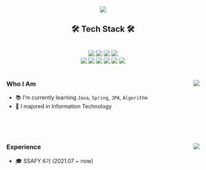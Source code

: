 
<div align="center">
  
<img src="https://capsule-render.vercel.app/api?type=waving&color=auto&height=300&section=header&text=SeoBeen's%20Git%20Hub!!&fontSize=90" />

<h2 align="center"> 🛠️ Tech Stack 🛠️</h2>
  <br/>
  <div align="center">
    <img src="https://img.shields.io/badge/JAVA-007396?style=for-the-badge&logo=java&logoColor=white"> 
    <img src="https://img.shields.io/badge/Spring-6DB33F?style=for-the-badge&logo=Spring&logoColor=white"> 
    <img src="https://img.shields.io/badge/SpringBoot-6DB33F?style=for-the-badge&logo=SpringBoot&logoColor=white">
    <img src="https://img.shields.io/badge/mysql-4479A1?style=for-the-badge&logo=mysql&logoColor=white"> 
    <br/>
    <img src="https://img.shields.io/badge/javascript-F7DF1E?style=for-the-badge&logo=javascript&logoColor=black"> 
    <img src="https://img.shields.io/badge/vue.js-4FC08D?style=for-the-badge&logo=vue.js&logoColor=white">     
    <img src="https://img.shields.io/badge/html-E34F26?style=for-the-badge&logo=html5&logoColor=white"> 
    <img src="https://img.shields.io/badge/css-1572B6?style=for-the-badge&logo=css3&logoColor=white"> 
    <img src="https://img.shields.io/badge/bootstrap-7952B3?style=for-the-badge&logo=bootstrap&logoColor=white"> 
    <img src="https://img.shields.io/badge/github-181717?style=for-the-badge&logo=github&logoColor=white"> 
  </div>
</div>

<br/>

<div>
  <img align='right' src="http://mazassumnida.wtf/api/v2/generate_badge?boj=jya3385">
  
  ### Who I Am

  - 📚 I’m currently learning `Java`, `Spring`, `JPA`, `Algorithm` 
  - 🏫 I majored in Information Technology
   
</div>

<br/>
<br/>
<br/>

<div>  
  <img align='right' src="https://github-readme-stats.vercel.app/api?username=SeoBeen&show_icons=true&theme=vision-friendly-dark">
    
  ### Experience
  - 🎓 SSAFY 6기 (2021.07 ~ now)
  
 </div>
  


<!--
## What I Used Languages
[![Top Langs](https://github-readme-stats.vercel.app/api/top-langs/?username=SeoBeen)](https://github.com/SeoBeen/github-readme-stats)
-->



<!--
**SeoBeen/SeoBeen** is a ✨ _special_ ✨ repository because its `README.md` (this file) appears on your GitHub profile.

Here are some ideas to get you started:

- 🔭 I’m currently working on ...
- 🌱 I’m currently learning ...
- 👯 I’m looking to collaborate on ...
- 🤔 I’m looking for help with ...
- 💬 Ask me about ...
- 📫 How to reach me: ...
- 😄 Pronouns: ...
- ⚡ Fun fact: ...
-->
